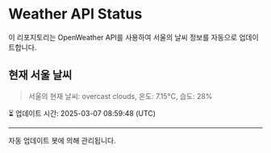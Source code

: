 
# Weather API Status

이 리포지토리는 OpenWeather API를 사용하여 서울의 날씨 정보를 자동으로 업데이트합니다.

## 현재 서울 날씨
> 서울의 현재 날씨: overcast clouds, 온도: 7.15°C, 습도: 28%

⏳ 업데이트 시간: 2025-03-07 08:59:48 (UTC)

---
자동 업데이트 봇에 의해 관리됩니다.
